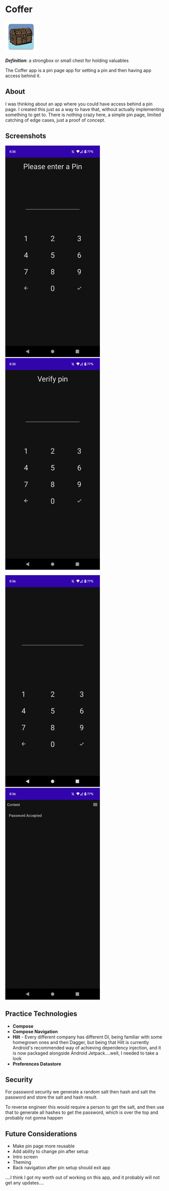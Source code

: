 # Coffer

<img src="./app/src/main/res/mipmap-xxxhdpi/ic_launcher.png" alt="app icon" width="100"/><bR>

***Definition***: a strongbox or small chest for holding valuables

The Coffer app is a pin page app for setting a pin and then having app access behind it.

## About

I was thinking about an app where you could have access behind a pin page. I created this just as a way to have that, without actually implementing something to get to. There is nothing crazy here, a simple pin page, limited catching of edge cases, just a proof of concept.

## Screenshots

<p float="left">
<img src="./screenshots/Screenshot_1.png" width="300"/>
<img src="./screenshots/Screenshot_2.png" width="300"/>
</p>

<p float="left">
<img src="./screenshots/Screenshot_3.png" width="300"/>
<img src="./screenshots/Screenshot_4.png" width="300"/>
</p>

## Practice Technologies

- **Compose**
- **Compose Navigation**
- **Hilt** - Every different company has different DI, being familiar with some homegrown ones and then Dagger, but being that Hilt is currently Android's recommended way of achieving dependency injection, and it is now packaged alongside Android Jetpack....well, I needed to take a look
- **Preferences Datastore**

## Security

For password security we generate a random salt then hash and salt the password and store the salt and hash result. 

To reverse engineer this would require a person to get the salt, and then use that to generate all hashes to get the password, which is over the top and probably not gonna happen

## Future Considerations

- Make pin page more reusable
- Add ability to change pin after setup
- Intro screen
- Theming
- Back navigation after pin setup should exit app

....I think I got my worth out of working on this app, and it probably will not get any updates....